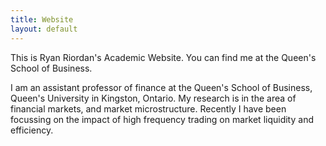 ```yaml
---
title: Website
layout: default
---
```


This is Ryan Riordan's Academic Website. You can find me at the Queen's School of Business.

I am an assistant professor of finance at the Queen's School of Business, Queen's University in Kingston, Ontario. My research is in the area of financial markets, and market microstructure. Recently I have been focussing on the impact of high frequency trading on market liquidity and efficiency.
